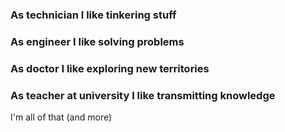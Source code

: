 ### As technician I like tinkering stuff
### As engineer I like solving problems
### As doctor I like exploring new territories
### As teacher at university I like transmitting knowledge

I'm all of that (and more)
